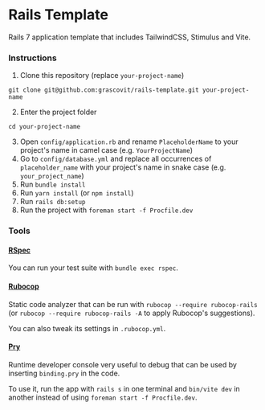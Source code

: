 # Rails Template

Rails 7 application template that includes TailwindCSS, Stimulus and Vite.

### Instructions

1. Clone this repository (replace `your-project-name`)

```
git clone git@github.com:grascovit/rails-template.git your-project-name
```

2. Enter the project folder

```
cd your-project-name
```

3. Open `config/application.rb` and rename `PlaceholderName` to your project's name in camel case (e.g. `YourProjectName`)
4. Go to `config/database.yml` and replace all occurrences of `placeholder_name` with your project's name in snake case (e.g. `your_project_name`)
5. Run `bundle install`
6. Run `yarn install` (or `npm install`)
6. Run `rails db:setup`
7. Run the project with `foreman start -f Procfile.dev`

### Tools

#### [RSpec](https://github.com/rspec/rspec-rails)
You can run your test suite with `bundle exec rspec`.

#### [Rubocop](https://github.com/rubocop/rubocop)
Static code analyzer that can be run with `rubocop --require rubocop-rails` (or `rubocop --require rubocop-rails -A` to apply Rubocop's suggestions).

You can also tweak its settings in `.rubocop.yml`.

#### [Pry](https://github.com/pry/pry)
Runtime developer console very useful to debug that can be used by inserting `binding.pry` in the code.

To use it, run the app with `rails s` in one terminal and `bin/vite dev` in another instead of using `foreman start -f Procfile.dev`.
